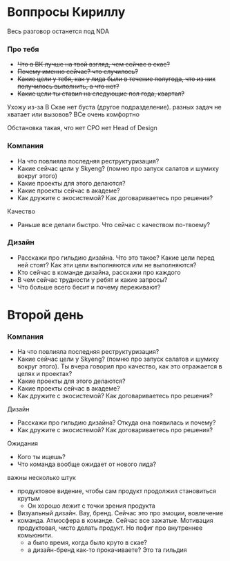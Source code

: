 
# Воппросы Кириллу

Весь разговор останется под NDA
### Про тебя
- ~~Что в ВК лучше на твой взгляд, чем сейчас в скае?~~
- ~~Почему именно сейчас? что случилось?~~ 
- ~~Какие цели у тебя, как у лида были в течение полугода, что из них получилось выполнить, а что нет?~~
- ~~Какие цели ты ставил на следующие пол года, квартал?~~

Ухожу из-за 
В Скае нет буста (другое подразделение). разных задач не хватает или вызовов? 
ВСе очень комфортно 

Обстановка такая, что нет CPO нет Head of Design

### Компания
- На что повлияла последняя реструктуризация?
- Какие сейчас цели у Skyeng? (помню про запуск салатов и шумиху вокруг этого)
- Какие проекты для этого делаются?
- Какие проекты сейчас в академе?
- Как дружите с экосистемой? Как договариваетесь про решения? 

Качество
- Раньше все делали быстро. Что сейчас с качеством по-твоему?

### Дизайн
- Расскажи про гильдию дизайна. Что это такое? Какие цели перед ней стоят? Как эти цели выполняются или не выполняются?
- Кто сейчас в команде дизайна, расскажи про каждого
- В чем сейчас трудности у ребят и какие запросы? 
- Что больше всего бесит и почему переживают?



# Второй день
### Компания
- На что повлияла последняя реструктуризация?
- Какие сейчас цели у Skyeng? (помню про запуск салатов и шумиху вокруг этого). Ты вчера говорил про качество, как это отражается в целях и проектах?
- Какие проекты для этого делаются?
- Какие проекты сейчас в академе?
- Как дружите с экосистемой? Как договариваетесь про решения? 

Дизайн
- Расскажи про гильдию дизайна? Откуда она появилась и почему?
- Как дружите с экосистемой? Как договариваетесь про решения? 

Ожидания
- Кого ты ищешь?
- Что команда вообще ожидает от нового лида? 

важны несколько штук
- продуктовое видение, чтобы сам продукт продолжил становиться крутым
	- Он хорошо лежит с точки зрения продукта
- Визуальный дизайн. Вау, бренд. Сейчас это про эмоции, вовлечение 
- команда. Атмосфера в команде. Сейчас все зажатые. Мотивация продуктовая, чисто делать продукт. Но пофиг про внутреннее комьюнити. 
	- а было время, когда было круто в скае? 
	- а дизайн-бренд как-то прокачиваете? Это та гильдия